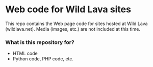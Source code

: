 # Web code for Wild Lava sites #

This repo contains the Web page code for sites hosted at Wild Lava (wildlava.net). Media (images, etc.) are not included at this time.

### What is this repository for? ###

* HTML code
* Python code, PHP code, etc.